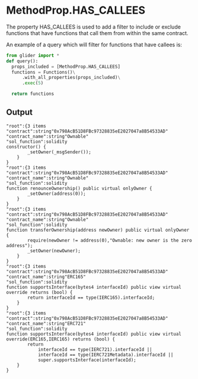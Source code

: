 # MethodProp.HAS\_CALLEES

The property HAS\_CALLEES is used to add a filter to include or exclude functions that have functions that call them from within the same contract.

An example of a query which will filter for functions that have callees is:

```python
from glider import *
def query():
  props_included = [MethodProp.HAS_CALLEES]
  functions = Functions()\
      .with_all_properties(props_included)\
      .exec(5)

  return functions
```

## Output

```solidity
"root":{3 items
"contract":string"0x798AcB51D8FBc97328835eE2027047a8B54533AD"
"contract_name":string"Ownable"
"sol_function":solidity
constructor() {
        _setOwner(_msgSender());
    }
}
"root":{3 items
"contract":string"0x798AcB51D8FBc97328835eE2027047a8B54533AD"
"contract_name":string"Ownable"
"sol_function":solidity
function renounceOwnership() public virtual onlyOwner {
        _setOwner(address(0));
    }
}
"root":{3 items
"contract":string"0x798AcB51D8FBc97328835eE2027047a8B54533AD"
"contract_name":string"Ownable"
"sol_function":solidity
function transferOwnership(address newOwner) public virtual onlyOwner {
        require(newOwner != address(0),"Ownable: new owner is the zero address");
        _setOwner(newOwner);
    }
}
"root":{3 items
"contract":string"0x798AcB51D8FBc97328835eE2027047a8B54533AD"
"contract_name":string"ERC165"
"sol_function":solidity
function supportsInterface(bytes4 interfaceId) public view virtual override returns (bool) {
        return interfaceId == type(IERC165).interfaceId;
    }
}
"root":{3 items
"contract":string"0x798AcB51D8FBc97328835eE2027047a8B54533AD"
"contract_name":string"ERC721"
"sol_function":solidity
function supportsInterface(bytes4 interfaceId) public view virtual override(ERC165,IERC165) returns (bool) {
        return
            interfaceId == type(IERC721).interfaceId ||
            interfaceId == type(IERC721Metadata).interfaceId ||
            super.supportsInterface(interfaceId);
    }
}
```
